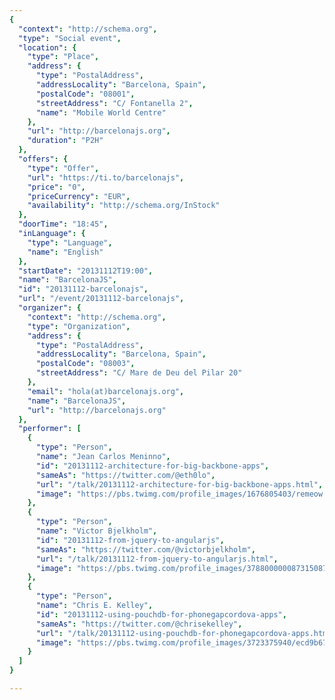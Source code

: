 ```yaml
---
{
  "context": "http://schema.org",
  "type": "Social event",
  "location": {
    "type": "Place",
    "address": {
      "type": "PostalAddress",
      "addressLocality": "Barcelona, Spain",
      "postalCode": "08001",
      "streetAddress": "C/ Fontanella 2",
      "name": "Mobile World Centre"
    },
    "url": "http://barcelonajs.org",
    "duration": "P2H"
  },
  "offers": {
    "type": "Offer",
    "url": "https://ti.to/barcelonajs",
    "price": "0",
    "priceCurrency": "EUR",
    "availability": "http://schema.org/InStock"
  },
  "doorTime": "18:45",
  "inLanguage": {
    "type": "Language",
    "name": "English"
  },
  "startDate": "20131112T19:00",
  "name": "BarcelonaJS",
  "id": "20131112-barcelonajs",
  "url": "/event/20131112-barcelonajs",
  "organizer": {
    "context": "http://schema.org",
    "type": "Organization",
    "address": {
      "type": "PostalAddress",
      "addressLocality": "Barcelona, Spain",
      "postalCode": "08003",
      "streetAddress": "C/ Mare de Deu del Pilar 20"
    },
    "email": "hola(at)barcelonajs.org",
    "name": "BarcelonaJS",
    "url": "http://barcelonajs.org"
  },
  "performer": [
    {
      "type": "Person",
      "name": "Jean Carlos Meninno",
      "id": "20131112-architecture-for-big-backbone-apps",
      "sameAs": "https://twitter.com/@eth0lo",
      "url": "/talk/20131112-architecture-for-big-backbone-apps.html",
      "image": "https://pbs.twimg.com/profile_images/1676805403/remeow.jpg"
    },
    {
      "type": "Person",
      "name": "Victor Bjelkholm",
      "id": "20131112-from-jquery-to-angularjs",
      "sameAs": "https://twitter.com/@victorbjelkholm",
      "url": "/talk/20131112-from-jquery-to-angularjs.html",
      "image": "https://pbs.twimg.com/profile_images/378800000087315087/e5a78bb2b5c3051fdffed458ff6d7e9b.jpeg"
    },
    {
      "type": "Person",
      "name": "Chris E. Kelley",
      "id": "20131112-using-pouchdb-for-phonegapcordova-apps",
      "sameAs": "https://twitter.com/@chrisekelley",
      "url": "/talk/20131112-using-pouchdb-for-phonegapcordova-apps.html",
      "image": "https://pbs.twimg.com/profile_images/3723375940/ecd9b674f9922a2a4a08263c527362e4.jpeg"
    }
  ]
}

---
```

